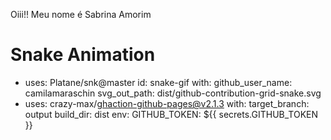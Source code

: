 Oiii!! Meu nome é Sabrina Amorim 

# Snake Animation
  - uses: Platane/snk@master
    id: snake-gif
    with:
      github_user_name: camilamaraschin
      svg_out_path: dist/github-contribution-grid-snake.svg
  - uses: crazy-max/ghaction-github-pages@v2.1.3
    with:
      target_branch: output
      build_dir: dist
    env:
      GITHUB_TOKEN: ${{ secrets.GITHUB_TOKEN }}



